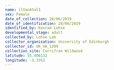 ```yaml
---
name: ilVanAtal1
sex: Female
date_of_collection: 28/06/2019
date_of_identification: 28/06/2019
identified_by: Konrad Lohse
developmental_stage: adult
collected_by: Lohse Lab
collector_organisation: University of Edinburgh
collector_id: UK_VA_1209
collection_site: Carrifran Wildwood
latitude: 55.400132
longitude: -3.3352
---
```

